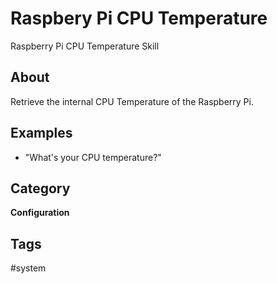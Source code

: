 # Raspbery Pi CPU Temperature
Raspberry Pi CPU Temperature Skill

## About 
Retrieve the internal CPU Temperature of the Raspberry Pi.

## Examples 
* "What's your CPU temperature?"

## Category
**Configuration**

## Tags
#system
